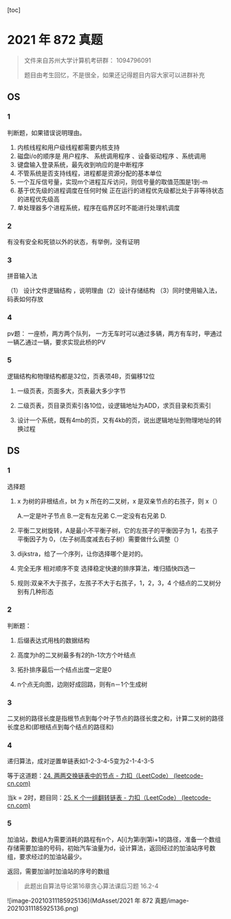 [toc]

# 2021 年 872 真题

> 文件来自苏州大学计算机考研群： 1094796091
>
> 题目由考生回忆，不是很全，如果还记得题目内容大家可以进群补充

## OS

### 1

判断题，如果错误说明理由。

1. 内核线程和用户级线程都需要内核支持
2. 磁盘i/o的顺序是 用户程序、 系统调用程序 、设备驱动程序 、系统调用
3. 键盘输入登录系统，最先收到响应的是中断程序
4. 不管系统是否支持线程，进程都是资源分配的基本单位
5. 一个互斥信号量，实现m个进程互斥访问，则信号量的取值范围是1到-m
6. 基于优先级的进程调度在任何时候 正在运行的进程优先级都比处于非等待状态的进程优先级高
7. 单处理器多个进程系统，程序在临界区时不能进行处理机调度

 ### 2

有没有安全和死锁以外的状态，有举例，没有证明

### 3

拼音输入法

（1） 设计文件逻辑结构 ，说明理由（2）设计存储结构 （3）同时使用输入法，码表如何存放

### 4 

pv题： 一座桥，两方两个队列， 一方无车时可以通过多辆，两方有车时，甲通过一辆乙通过一辆，要求实现此桥的PV

### 5

逻辑结构和物理结构都是32位，页表项4B，页偏移12位

1. 一级页表，页面多大，页表最大多少字节

2. 二级页表，页目录页索引各10位，设逻辑地址为ADD，求页目录和页索引

3. 设计一个系统，既有4mb的页，又有4kb的页，说出逻辑地址到物理地址的转换过程



## DS

### 1

选择题

1. x 为树的非根结点，bt 为 x 所在的二叉树，x 是双亲节点的右孩子，则 x（）

   A.一定是叶子节点 B.一定有左兄弟 C.一定没有右兄弟 D.

2. 平衡二叉树旋转，A是最小不平衡子树，它的左孩子的平衡因子为 1，右孩子平衡因子为 0，（左子树高度减去右子树）需要做什么调整（）

3. dijkstra，给了一个序列，让你选择哪个是对的。

4. 完全无序 相对顺序不变 选择稳定快速的排序算法，堆归插快四选一

5. 规则:双亲不大于孩子，左孩子不大于右孩子，1，2，3，4 个结点的二叉树分别有几种形态


### 2

判断题：

1. 后缀表达式用栈的数据结构

2. 高度为h的二叉树最多有2的h-1次方个叶结点

3. 拓扑排序最后一个结点出度一定是0

4. n个点无向图，边刚好成回路，则有n－1个生成树 

### 3

二叉树的路径长度是指根节点到每个叶子节点的路径长度之和，计算二叉树的路径长度总和(即根结点到每个结点的路径和)



### 4

递归算法，成对逆置单链表如1-2-3-4-5变为2-1-4-3-5

等于这道题：[24. 两两交换链表中的节点 - 力扣（LeetCode） (leetcode-cn.com)](https://leetcode-cn.com/problems/swap-nodes-in-pairs/)

当k = 2时，题目同：[25. K 个一组翻转链表 - 力扣（LeetCode） (leetcode-cn.com)](https://leetcode-cn.com/problems/reverse-nodes-in-k-group/)

### 5

加油站，数组A为需要消耗的路程有n个，A[i]为第i到第i+1的路径，准备一个数组存储需要加油的号码，初始汽车油量为d，设计算法，返回经过的加油站序号数组，要求经过的加油站最少。

返回，需要加油时加油站的序号的数组

> 此题出自算法导论第16章贪心算法课后习题 16.2-4

![image-20210311185925136](MdAsset/2021 年 872 真题/image-20210311185925136.png)



